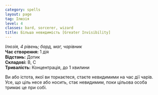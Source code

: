 ```yaml
---
category: spells
layout: page
tag: Ілюзія
level: 4
classes: bard, sorcerer, wizard
title: Більша невидимість [Greater Invisibility]
---
```


_Ілюзія, 4 рівень; бард, маг, чарівник_    
**Час створення:** 1 дія    
**Відстань:** Дотик    
**Складові:** В, С    
**Тривалість:** Концентрація, до 1 хвилини    

Ви або істота, якої ви торкаєтеся, стаєте невидимими на час дії чарів. Усе, що ціль несе або носить, стає невидимим, поки цільова особа тримає це при собі. 

